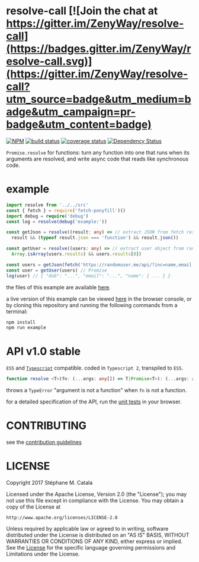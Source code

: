 # resolve-call [![Join the chat at https://gitter.im/ZenyWay/resolve-call](https://badges.gitter.im/ZenyWay/resolve-call.svg)](https://gitter.im/ZenyWay/resolve-call?utm_source=badge&utm_medium=badge&utm_campaign=pr-badge&utm_content=badge)
[![NPM](https://nodei.co/npm/resolve-call.png?compact=true)](https://nodei.co/npm/resolve-call/)
[![build status](https://travis-ci.org/ZenyWay/resolve-call.svg?branch=master)](https://travis-ci.org/ZenyWay/resolve-call)
[![coverage status](https://coveralls.io/repos/github/ZenyWay/resolve-call/badge.svg?branch=master)](https://coveralls.io/github/ZenyWay/resolve-call)
[![Dependency Status](https://gemnasium.com/badges/github.com/ZenyWay/resolve-call.svg)](https://gemnasium.com/github.com/ZenyWay/resolve-call)

`Promise.resolve` for functions:
turn any function into one that runs when its arguments are resolved,
and write async code that reads like synchronous code.

# <a name="example"></a> example
```ts
import resolve from '../../src'
const { fetch } = require('fetch-ponyfill')()
import debug = require('debug')
const log = resolve(debug('example:'))

const getJson = resolve((result: any) => // extract JSON from fetch result
  result && (typeof result.json === 'function') && result.json())

const getUser = resolve((users: any) => // extract user object from randomuser api result
  Array.isArray(users.results) && users.results[0])

const users = getJson(fetch('https://randomuser.me/api/?inc=name,email,dob&noinfo')) // Promise
const user = getUser(users) // Promise
log(user) // { "dob": "...", "email": "...", "name": { ... } }
```
the files of this example are available [here](./spec/example).

a live version of this example can be viewed [here](https://cdn.rawgit.com/ZenyWay/resolve-call/v1.0.0/spec/example/index.html)
in the browser console,
or by cloning this repository and running the following commands from a terminal:
```bash
npm install
npm run example
```

# <a name="api"></a> API v1.0 stable
`ES5` and [`Typescript`](http://www.typescriptlang.org/) compatible.
coded in `Typescript 2`, transpiled to `ES5`.

```ts
function resolve <T>(fn: (...args: any[]) => T|Promise<T>): (...args: any[]) => Promise<T>
```

throws a `TypeError` "argument is not a function" when `fn` is not a function.

for a detailed specification of the API,
run the [unit tests](https://cdn.rawgit.com/ZenyWay/resolve-call/v1.0.0/spec/web/index.html)
in your browser.

# <a name="contributing"></a> CONTRIBUTING
see the [contribution guidelines](./CONTRIBUTING.md)

# <a name="license"></a> LICENSE
Copyright 2017 Stéphane M. Catala

Licensed under the Apache License, Version 2.0 (the "License");
you may not use this file except in compliance with the License.
You may obtain a copy of the License at

    http://www.apache.org/licenses/LICENSE-2.0

Unless required by applicable law or agreed to in writing, software
distributed under the License is distributed on an "AS IS" BASIS,
WITHOUT WARRANTIES OR CONDITIONS OF ANY KIND, either express or implied.
See the [License](./LICENSE) for the specific language governing permissions and
Limitations under the License.

